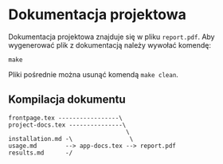 # Dokumentacja projektowa

Dokumentacja projektowa znajduje się w pliku `report.pdf`.
Aby wygenerować plik z dokumentacją należy wywołać komendę:
```
make
```
Pliki pośrednie można usunąć komendą `make clean`.

## Kompilacja dokumentu
```
frontpage.tex -----------------\
project-docs.tex ---------------\
                                 \
installation.md -\                \
usage.md        --> app-docs.tex --> report.pdf
results.md      -/
```
